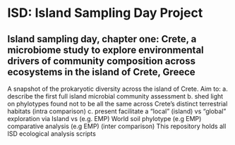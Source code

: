 # ISD: Island Sampling Day Project
## Island sampling day, chapter one: Crete, a microbiome study to explore environmental drivers of community composition across ecosystems in the island of Crete, Greece
A snapshot of the prokaryotic diversity across the island of Crete. Aim to:
a. describe the first full island microbial community assessment 
b. shed light on phylotypes found not to be all the same across Crete’s distinct terrestrial habitats (intra comparison)
c. present facilitate a “local” (island) vs “global” exploration via Island vs (e.g. EMP) World soil phylotype (e.g EMP) comparative analysis (e.g EMP) (inter comparison)
This repository holds all ISD ecological analysis scripts
